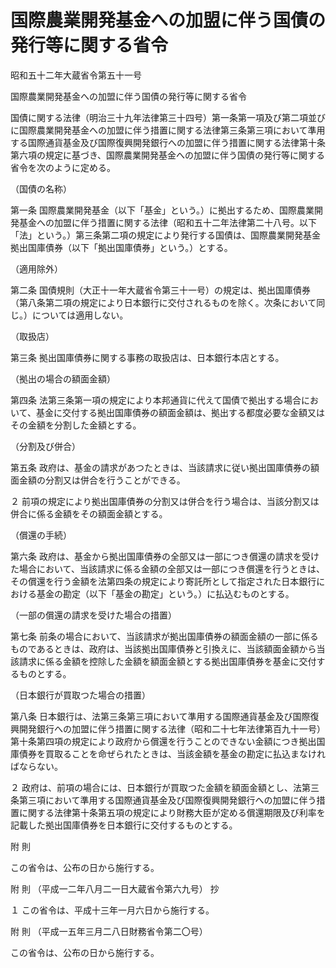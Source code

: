 # 国際農業開発基金への加盟に伴う国債の発行等に関する省令

昭和五十二年大蔵省令第五十一号

国際農業開発基金への加盟に伴う国債の発行等に関する省令

国債に関する法律（明治三十九年法律第三十四号）第一条第一項及び第二項並びに国際農業開発基金への加盟に伴う措置に関する法律第三条第三項において準用する国際通貨基金及び国際復興開発銀行への加盟に伴う措置に関する法律第十条第六項の規定に基づき、国際農業開発基金への加盟に伴う国債の発行等に関する省令を次のように定める。

（国債の名称）

第一条 国際農業開発基金（以下「基金」という。）に拠出するため、国際農業開発基金への加盟に伴う措置に関する法律（昭和五十二年法律第二十八号。以下「法」という。）第三条第二項の規定により発行する国債は、国際農業開発基金拠出国庫債券（以下「拠出国庫債券」という。）とする。

（適用除外）

第二条 国債規則（大正十一年大蔵省令第三十一号）の規定は、拠出国庫債券（第八条第二項の規定により日本銀行に交付されるものを除く。次条において同じ。）については適用しない。

（取扱店）

第三条 拠出国庫債券に関する事務の取扱店は、日本銀行本店とする。

（拠出の場合の額面金額）

第四条 法第三条第一項の規定により本邦通貨に代えて国債で拠出する場合において、基金に交付する拠出国庫債券の額面金額は、拠出する都度必要な金額又はその金額を分割した金額とする。

（分割及び併合）

第五条 政府は、基金の請求があつたときは、当該請求に従い拠出国庫債券の額面金額の分割又は併合を行うことができる。

２ 前項の規定により拠出国庫債券の分割又は併合を行う場合は、当該分割又は併合に係る金額をその額面金額とする。

（償還の手続）

第六条 政府は、基金から拠出国庫債券の全部又は一部につき償還の請求を受けた場合において、当該請求に係る金額の全部又は一部につき償還を行うときは、その償還を行う金額を法第四条の規定により寄託所として指定された日本銀行における基金の勘定（以下「基金の勘定」という。）に払込むものとする。

（一部の償還の請求を受けた場合の措置）

第七条 前条の場合において、当該請求が拠出国庫債券の額面金額の一部に係るものであるときは、政府は、当該拠出国庫債券と引換えに、当該額面金額から当該請求に係る金額を控除した金額を額面金額とする拠出国庫債券を基金に交付するものとする。

（日本銀行が買取つた場合の措置）

第八条 日本銀行は、法第三条第三項において準用する国際通貨基金及び国際復興開発銀行への加盟に伴う措置に関する法律（昭和二十七年法律第百九十一号）第十条第四項の規定により政府から償還を行うことのできない金額につき拠出国庫債券を買取ることを命ぜられたときは、当該金額を基金の勘定に払込まなければならない。

２ 政府は、前項の場合には、日本銀行が買取つた金額を額面金額とし、法第三条第三項において準用する国際通貨基金及び国際復興開発銀行への加盟に伴う措置に関する法律第十条第五項の規定により財務大臣が定める償還期限及び利率を記載した拠出国庫債券を日本銀行に交付するものとする。

附 則

この省令は、公布の日から施行する。

附 則 （平成一二年八月二一日大蔵省令第六九号） 抄

１ この省令は、平成十三年一月六日から施行する。

附 則 （平成一五年三月二八日財務省令第二〇号）

この省令は、公布の日から施行する。
